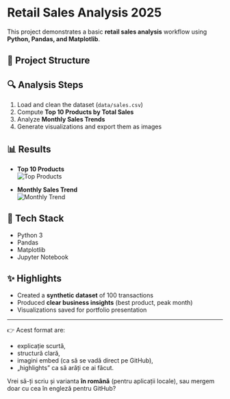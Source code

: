 # Retail Sales Analysis 2025

This project demonstrates a basic **retail sales analysis** workflow using **Python, Pandas, and Matplotlib**.

## 📂 Project Structure

## 🔍 Analysis Steps
1. Load and clean the dataset (`data/sales.csv`)  
2. Compute **Top 10 Products by Total Sales**  
3. Analyze **Monthly Sales Trends**  
4. Generate visualizations and export them as images  

## 📊 Results
- **Top 10 Products**  
  ![Top Products](dashboard/sales_top10.png)

- **Monthly Sales Trend**  
  ![Monthly Trend](dashboard/sales_trends.png)

## 🚀 Tech Stack
- Python 3  
- Pandas  
- Matplotlib  
- Jupyter Notebook  

## ✨ Highlights
- Created a **synthetic dataset** of 100 transactions  
- Produced **clear business insights** (best product, peak month)  
- Visualizations saved for portfolio presentation  

---

👉 Acest format are:  
- explicație scurtă,  
- structură clară,  
- imagini embed (ca să se vadă direct pe GitHub),  
- „highlights” ca să arăți ce ai făcut.  

Vrei să-ți scriu și varianta **în română** (pentru aplicații locale), sau mergem doar cu cea în engleză pentru GitHub?
